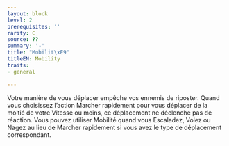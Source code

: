 ```yaml
---
layout: block
level: 2
prerequisites: ''
rarity: C
source: ??
summary: '-'
title: "Mobilit\xE9"
titleEN: Mobility
traits:
- general

---
```


<p>Votre manière de vous déplacer empêche vos ennemis de riposter. Quand vous choisissez l’action Marcher rapidement pour vous déplacer de la moitié de votre Vitesse ou moins, ce déplacement ne déclenche pas de réaction. Vous pouvez utiliser Mobilité quand vous Escaladez, Volez ou Nagez au lieu de Marcher rapidement si vous avez le type de déplacement correspondant.</p>
